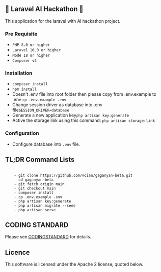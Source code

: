 ## 🚀 Laravel AI Hackathon 🚀
This application for the laravel with AI hackathon project.

### Pre Requisite
<ul>
	<li><code>PHP 8.0 or higher</code></li>
    <li><code>Laravel 10.0 or higher</code></li>
	<li><code>Node 18 or higher</code></li>
	<li><code>Composer v2</code></li>
</ul>

### Installation
<ul>
	<li><code>composer install</code></li>
    <li><code>npm install</code></li>
	<li>Doesn't .env file into root folder then please copy from .env.example to .env <code>cp .env.example .env</code></li>
	<li>Change session driver as database into .env file<code>SESSION_DRIVER=database</code></li>
	<li>Generate a new application key<code>php artisan key:generate</code></li>
	<li>Active the storage link using this command: <code>php artisan storage:link</code></li>
</ul>

### Configuration
- Configure database into <code>.env</code> file.

## TL;DR Command Lists
<code> 
	- git clone https://github.com/vcian/gaganyan-beta.git
	- cd gaganyan-beta
	- git fetch origin main
	- git checkout main
	- composer install
	- cp .env.example .env
	- php artisan key:generate 
	- php artisan migrate --seed
	- php artisan serve
</code>

## CODING STANDARD
Please see [CODINGSTANDARD](CODINGSTANDARD.md) for details.

## Licence
This software is licensed under the Apache 2 license, quoted below.
